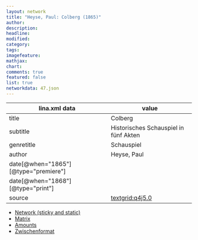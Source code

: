 ```yaml
---
layout: network
title: "Heyse, Paul: Colberg (1865)"
author:
description:
headline:
modified:
category:
tags:
imagefeature: 
mathjax: 
chart: 
comments: true
featured: false
list: true
networkdata: 47.json
---
```

lina.xml data  | value
------------- | -------------
title|Colberg
subtitle|Historisches Schauspiel in fünf Akten
genretitle|Schauspiel
author|Heyse, Paul
date[@when="1865"][@type="premiere"]|
date[@when="1868"][@type="print"]|
source|[textgrid:q4j5.0](https://textgridlab.org/1.0/tgcrud-public/rest/textgrid:q4j5.0/data)



* [Network (sticky and static)](/linas/network47)
* [Matrix](/linas/matrix47)
* [Amounts](/linas/amount47)
* [Zwischenformat](/linas/lina47 )
